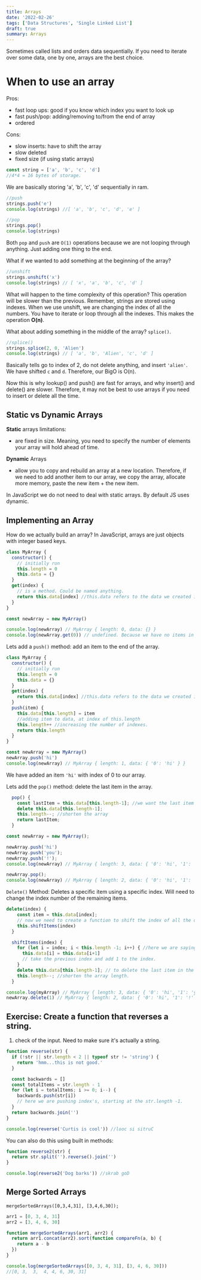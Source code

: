 ```yaml
---
title: Arrays
date: '2022-02-26'
tags: ['Data Structures', 'Single Linked List']
draft: true
summary: Arrays
---
```


Sometimes called lists and orders data sequentially. If you need to iterate over some data, one by one, arrays are the best choice.

# When to use an array

Pros:

- fast loop ups: good if you know which index you want to look up
- fast push/pop: adding/removing to/from the end of array
- ordered

Cons:

- slow inserts: have to shift the array
- slow deleted
- fixed size (if using static arrays)

```js
const string = ['a', 'b', 'c', 'd']
//4*4 = 16 bytes of storage.
```

We are basically storing 'a', 'b', 'c', 'd' sequentially in ram.

```js
//push
strings.push('e')
console.log(strings) //[ 'a', 'b', 'c', 'd', 'e' ]

//pop
strings.pop()
console.log(strings)
```

Both `pop` and `push` are `O(1)` operations because we are not looping through anything. Just adding one thing to the end.

What if we wanted to add something at the beginning of the array?

```js
//unshift
strings.unshift('x')
console.log(strings) // [ 'x', 'a', 'b', 'c', 'd' ]
```

What will happen to the time complexity of this operation?
This operation will be slower than the previous. Remember, strings are stored using indexes. When we use unshift, we are changing the index of all the numbers. You have to iterate or loop through all the indexes.
This makes the operation **O(n)**.

What about adding something in the middle of the array? `splice()`.

```js
//splice()
strings.splice(2, 0, 'Alien')
console.log(strings) // [ 'a', 'b', 'Alien', 'c', 'd' ]
```

Basically tells go to index of 2, do not delete anything, and insert `'alien'`. We have shifted `c` and `d`. Therefore, our BigO is O(n).

Now this is why lookup() and push() are fast for arrays, and why insert() and delete() are slower. Therefore, it may not be best to use arrays if you need to insert or delete all the time.

## Static vs Dynamic Arrays

**Static** arrays limitations:

- are fixed in size. Meaning, you need to specify the number of elements your array will hold ahead of time.

**Dynamic** Arrays

- allow you to copy and rebuild an array at a new location. Therefore, if we need to add another item to our array, we copy the array, allocate more memory, paste the new item + the new item.

In JavaScript we do not need to deal with static arrays. By default JS uses dynamic.

## Implementing an Array

How do we actually build an array? In JavaScript, arrays are just objects with integer based keys.

```js
class MyArray {
  constructor() {
    // initially run
    this.length = 0
    this.data = {}
  }
  get(index) {
    // is a method. Could be named anything.
    return this.data[index] //this.data refers to the data we created in the constructor.
  }
}

const newArray = new MyArray()

console.log(newArray) // MyArray { length: 0, data: {} }
console.log(newArray.get(0)) // undefined. Because we have no items in the object.
```

Lets add a `push()` method: add an item to the end of the array.

```js
class MyArray {
  constructor() {
    // initially run
    this.length = 0
    this.data = {}
  }
  get(index) {
    return this.data[index] //this.data refers to the data we created in the constructor.
  }
  push(item) {
    this.data[this.length] = item
    //adding item to data, at index of this.length
    this.length++ //increasing the number of indexes.
    return this.length
  }
}

const newArray = new MyArray()
newArray.push('hi')
console.log(newArray) // MyArray { length: 1, data: { '0': 'hi' } }
```

We have added an item `'hi'` with index of 0 to our array.

Lets add the `pop()` method: delete the last item in the array.

```js
  pop() {
    const lastItem = this.data[this.length-1]; //we want the last item in the data
    delete this.data[this.length-1];
    this.length--; //shorten the array
    return lastItem;
  }

const newArray = new MyArray();

newArray.push('hi')
newArray.push('you');
newArray.push('!');
console.log(newArray) // MyArray { length: 3, data: { '0': 'hi', '1': 'you', '2': '!' } }

newArray.pop();
console.log(newArray) // MyArray { length: 2, data: { '0': 'hi', '1': 'you' } }
```

`Delete()` Method: Deletes a specific item using a specific index. Will need to change the index number of the remaining items.

```js
delete(index) {
    const item = this.data[index];
    // now we need to create a function to shift the index of all the other data types by one.
    this.shiftItems(index)
  }

  shiftItems(index) {
    for (let i = index; i < this.length -1; i++) { //here we are saying, start at the index we start the delete from and iterate through it until the for loop ends.
      this.data[i] = this.data[i+1]
      // take the previous index and add 1 to the index.
    }
    delete this.data[this.length-1]; // to delete the last item in the array.
    this.length--; //shorten the array length.
  }

console.log(myArray) // MyArray { length: 3, data: { '0': 'hi', '1': 'you', '2': '!' } }
newArray.delete(1) // MyArray { length: 2, data: { '0': 'hi', '1': '!' } }

```

## Exercise: Create a function that reverses a string.

1. check of the input. Need to make sure it's actually a string.

```js
function reverse(str) {
  if (!str || str.length < 2 || typeof str != 'string') {
    return 'hmm...this is not good.'
  }

  const backwards = []
  const totalItems = str.length - 1
  for (let i = totalItems; i >= 0; i--) {
    backwards.push(str[i])
    // here we are pushing index's, starting at the str.length -1.
  }
  return backwards.join('')
}

console.log(reverse('Curtis is cool')) //looc si sitruC
```

You can also do this using built in methods:

```js
function reverse2(str) {
  return str.split('').reverse().join('')
}

console.log(reverse2('Dog barks')) //skrab goD
```

## Merge Sorted Arrays

`mergeSortedArrays([0,3,4,31], [3,4,6,30]);`

```js
arr1 = [0, 3, 4, 31]
arr2 = [3, 4, 6, 30]

function mergeSortedArrays(arr1, arr2) {
  return arr1.concat(arr2).sort(function compareFn(a, b) {
    return a - b
  })
}

console.log(mergeSortedArrays([0, 3, 4, 31], [3, 4, 6, 30]))
//[0, 3,  3,  4, 4, 6, 30, 31]
```
